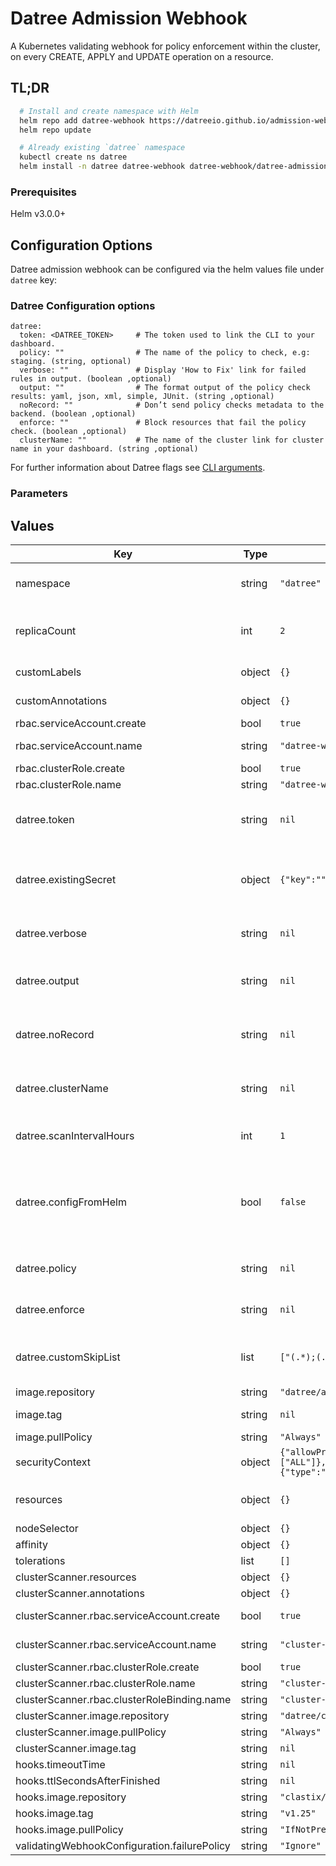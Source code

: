 # Datree Admission Webhook

A Kubernetes validating webhook for policy enforcement within the cluster, on every CREATE, APPLY and UPDATE operation
on a resource.

## TL;DR

```bash
  # Install and create namespace with Helm
  helm repo add datree-webhook https://datreeio.github.io/admission-webhook-datree/
  helm repo update

  # Already existing `datree` namespace
  kubectl create ns datree
  helm install -n datree datree-webhook datree-webhook/datree-admission-webhook --set datree.token=<DATREE_TOKEN>
```

### Prerequisites

Helm v3.0.0+

## Configuration Options

Datree admission webhook can be configured via the helm values file under `datree` key:

### Datree Configuration options

```
datree:
  token: <DATREE_TOKEN>     # The token used to link the CLI to your dashboard.
  policy: ""                # The name of the policy to check, e.g: staging. (string, optional)
  verbose: ""               # Display 'How to Fix' link for failed rules in output. (boolean ,optional)
  output: ""                # The format output of the policy check results: yaml, json, xml, simple, JUnit. (string ,optional)
  noRecord: ""              # Don’t send policy checks metadata to the backend. (boolean ,optional)
  enforce: ""               # Block resources that fail the policy check. (boolean ,optional)
  clusterName: ""           # The name of the cluster link for cluster name in your dashboard. (string ,optional)
```

For further information about Datree flags see [CLI arguments](https://hub.datree.io/setup/cli-arguments).

### Parameters

## Values

| Key | Type | Default | Description |
|-----|------|---------|-------------|
| namespace | string | `"datree"` | The name of the namespace all resources will be created in. |
| replicaCount | int | `2` | The number of Datree webhook-server replicas to deploy for the webhook. |
| customLabels | object | `{}` | Additional labels to add to all resources. |
| customAnnotations | object | `{}` | Additional annotations to add to all resources. |
| rbac.serviceAccount.create | bool | `true` | Create a ServiceAccount |
| rbac.serviceAccount.name | string | `"datree-webhook-server"` | The ServiceAccount name |
| rbac.clusterRole.create | bool | `true` | Create a ClusterRole |
| rbac.clusterRole.name | string | `"datree-webhook-server-cluster-role"` | The ClusterRole name |
| datree.token | string | `nil` | The token used to link the CLI to your dashboard. (string, required) |
| datree.existingSecret | object | `{"key":"","name":""}` | The token may also be provided via secret, note if the existingSecret is provided the token field above is ignored. |
| datree.verbose | string | `nil` | Display 'How to Fix' link for failed rules in output. (boolean ,optional) |
| datree.output | string | `nil` | The format output of the policy check results: yaml, json, xml, simple, JUnit. (string ,optional) |
| datree.noRecord | string | `nil` | Don’t send policy checks metadata to the backend. (boolean ,optional) |
| datree.clusterName | string | `nil` | The name of the cluster link for cluster name in your dashboard. (string ,optional) |
| datree.scanIntervalHours | int | `1` | How often should the scan run in hours. (int, optional, default: 1 ) |
| datree.configFromHelm | bool | `false` | If false, the webhook will be configured from the dashboard, otherwise it will be configured from here. Affected configurations: policy, enforce, customSkipList. |
| datree.policy | string | `nil` | The name of the policy to check, e.g: staging. (string, optional) |
| datree.enforce | string | `nil` | Block resources that fail the policy check. (boolean ,optional) |
| datree.customSkipList | list | `["(.*);(.*);(^aws-node.*)"]` | Excluded resources from policy checks. ("namespace;kind;name" ,optional) |
| image.repository | string | `"datree/admission-webhook"` | Image repository |
| image.tag | string | `nil` | The image release tag to use |
| image.pullPolicy | string | `"Always"` | Image pull policy |
| securityContext | object | `{"allowPrivilegeEscalation":false,"capabilities":{"drop":["ALL"]},"readOnlyRootFilesystem":true,"runAsNonRoot":true,"runAsUser":25000,"seccompProfile":{"type":"RuntimeDefault"}}` | Security context applied on the containers |
| resources | object | `{}` | The resource request/limits for the container image |
| nodeSelector | object | `{}` |  |
| affinity | object | `{}` |  |
| tolerations | list | `[]` |  |
| clusterScanner.resources | object | `{}` |  |
| clusterScanner.annotations | object | `{}` |  |
| clusterScanner.rbac.serviceAccount.create | bool | `true` | Create the ServiceAccount |
| clusterScanner.rbac.serviceAccount.name | string | `"cluster-scanner-service-account"` | The ServiceAccount name |
| clusterScanner.rbac.clusterRole.create | bool | `true` | Create the ClusterRole |
| clusterScanner.rbac.clusterRole.name | string | `"cluster-scanner-role"` | The ClusterRole name |
| clusterScanner.rbac.clusterRoleBinding.name | string | `"cluster-scanner-role-binding"` |  |
| clusterScanner.image.repository | string | `"datree/cluster-scanner"` |  |
| clusterScanner.image.pullPolicy | string | `"Always"` |  |
| clusterScanner.image.tag | string | `nil` |  |
| hooks.timeoutTime | string | `nil` |  |
| hooks.ttlSecondsAfterFinished | string | `nil` |  |
| hooks.image.repository | string | `"clastix/kubectl"` |  |
| hooks.image.tag | string | `"v1.25"` |  |
| hooks.image.pullPolicy | string | `"IfNotPresent"` |  |
| validatingWebhookConfiguration.failurePolicy | string | `"Ignore"` |  |

